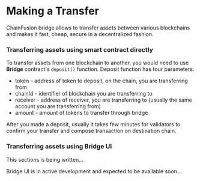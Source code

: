 # Making a Transfer

ChainFusion bridge allows to transfer assets between various blockchains and makes it fast, cheap, secure in a decentralized fashion.

### Transferring assets using smart contract directly

To transfer assets from one blockchain to another, you would need to use **Bridge** contract's `deposit()` function. Deposit function has four parameters:

* token - address of token to deposit, on the chain, you are transferring from
* chainId - identifier of blockchain you are transferring to
* receiver - address of receiver, you are transferring to (usually the same account you are transferring from)
* amount - amount of tokens to transfer through bridge

After you made a deposit, usually it takes few minutes for validators to confirm your transfer and compose transaction on destination chain.

### Transferring assets using Bridge UI

This sections is being written...

Bridge UI is in active development and expected to be available soon...
